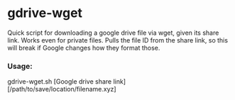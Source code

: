 # gdrive-wget
Quick script for downloading a google drive file via wget, given its share link. Works even for private files.
Pulls the file ID from the share link, so this will break if Google changes how they format those.

### Usage: 
gdrive-wget.sh [Google drive share link] [/path/to/save/location/filename.xyz]
